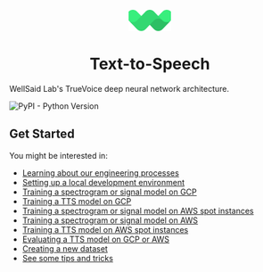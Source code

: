 <p align="center"><img width="15%" src="mark.svg" /></p>

<h1 align="center">Text-to-Speech</h3>

WellSaid Lab's TrueVoice deep neural network architecture.

![PyPI - Python Version](https://img.shields.io/badge/python-3.6-blue.svg)

## Get Started

You might be interested in:

- [Learning about our engineering processes](./docs/ENGINEERING_PROCESSES.md)
- [Setting up a local development environment](./docs/LOCAL_SETUP.md)
- [Training a spectrogram or signal model on GCP](./docs/TRAIN_MODEL_GCP.md)
- [Training a TTS model on GCP](./docs/TRAIN_TTS_MODEL_GCP.md)
- [Training a spectrogram or signal model on AWS spot instances](./docs/TRAIN_MODEL_AWS_SPOT.md)
- [Training a spectrogram or signal model on AWS](./docs/TRAIN_MODEL_AWS.md)
- [Training a TTS model on AWS spot instances](./docs/TRAIN_TTS_MODEL_AWS.md)
- [Evaluating a TTS model on GCP or AWS](./docs/EVALUATE_A_MODEL_GCP.md)
- [Creating a new dataset](./docs/PREPROCESSING_DATASETS.md)
- [See some tips and tricks](./docs/TIPS_AND_TRICKS.md)
